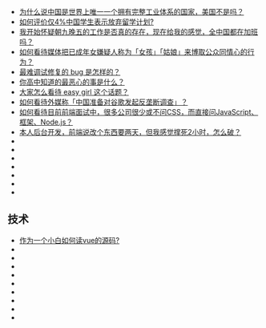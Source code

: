

- [为什么说中国是世界上唯一一个拥有完整工业体系的国家，美国不是吗？](https://www.zhihu.com/question/322375013/answer/1449675851)
- [如何评价仅4%中国学生表示放弃留学计划?](https://www.zhihu.com/question/419475525/answer/1488720292)
- [我开始怀疑朝九晚五的工作是否真的存在，现在给我的感觉，全中国都在加班吗？](https://www.zhihu.com/question/359484000/answer/1520180113)
- [如何看待媒体把已成年女嫌疑人称为「女孩」「姑娘」来博取公众同情心的行为？](https://www.zhihu.com/question/418551876/answer/1482772734)
- [最难调试修复的 bug 是怎样的？](https://www.zhihu.com/question/21991014/answer/1513267624)
- [你高中知道的最恶心的事是什么？](https://www.zhihu.com/question/279868913/answer/1042674302)
- [大家怎么看待 easy girl 这个话题？](https://www.zhihu.com/question/267593227/answer/1495152395)
- [如何看待外媒称「中国准备对谷歌发起反垄断调查」？](https://www.zhihu.com/question/423648127/answer/1501790582)
- [如何看待目前前端面试中，很多公司很少或不问CSS，而直接问JavaScript、框架、Node.js？](https://www.zhihu.com/question/423451505/answer/1503888339)
- [本人后台开发，前端说改个东西要两天，但我感觉撑死2小时，怎么破？](https://www.zhihu.com/question/375396826/answer/1142828247)
- []()
- []()
- []()
- []()
- []()
- []()
- []()

## 技术

- [作为一个小白如何读vue的源码?](https://www.zhihu.com/question/63413015/answer/209015203)
- []()
- []()
- []()
- []()
- []()
- []()
- []()
- []()
- []()

